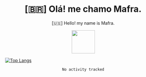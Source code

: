 
<!--Titulo-->           
<h1 align="center">
 [🇧🇷] Olá! me chamo Mafra.
</h1>
<p align="center">
 [🇺🇸] Hello! my name is Mafra.
</p>
<p align="center">
<img src="https://media3.giphy.com/media/hu9xj9UtxpoY3oytsh/giphy.gif?cid=ecf05e47xx6fyhk8nnij7i7v1wr8yoij8jabs4xuww5k8apm&rid=giphy.gif&ct=s" width="75" height="75"/>
</p>

<!--<pre>
    
</pre>-->

[![Top Langs](https://github-readme-stats.vercel.app/api/top-langs/?username=anuraghazra&layout=compact&theme=dracula)](https://github.com/anuraghazra/github-readme-stats)

<div align="center">
<!--START_SECTION:waka-->

```txt
No activity tracked
```

<!--END_SECTION:waka-->



